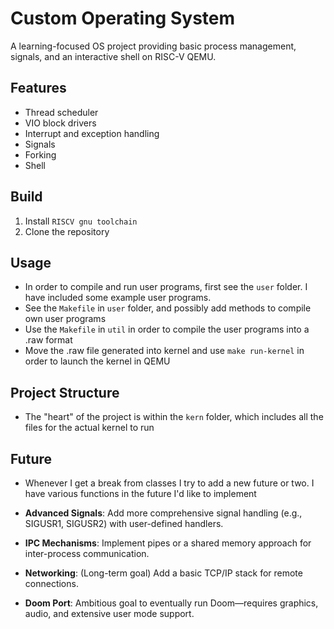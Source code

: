 # Custom Operating System

A learning-focused OS project providing basic process management, signals, and an interactive shell on RISC-V QEMU.

## Features
- Thread scheduler
- VIO block drivers 
- Interrupt and exception handling
- Signals
- Forking
- Shell

## Build
1. Install `RISCV gnu toolchain` 
2. Clone the repository

## Usage
- In order to compile and run user programs, first see the `user` folder. I have included some example user programs.
- See the `Makefile` in `user` folder, and possibly add methods to compile own user programs
- Use the `Makefile` in `util` in order to compile the user programs into a .raw format
- Move the .raw file generated into kernel and use `make run-kernel` in order to launch the kernel in QEMU

## Project Structure
- The "heart" of the project is within the `kern` folder, which includes all the files for the actual kernel to run

## Future
- Whenever I get a break from classes I try to add a new future or two. I have various functions in the future I'd like to implement

- **Advanced Signals**: Add more comprehensive signal handling (e.g., SIGUSR1, SIGUSR2) with user-defined handlers.
- **IPC Mechanisms**: Implement pipes or a shared memory approach for inter-process communication.
- **Networking**: (Long-term goal) Add a basic TCP/IP stack for remote connections.
- **Doom Port**: Ambitious goal to eventually run Doom—requires graphics, audio, and extensive user mode support.